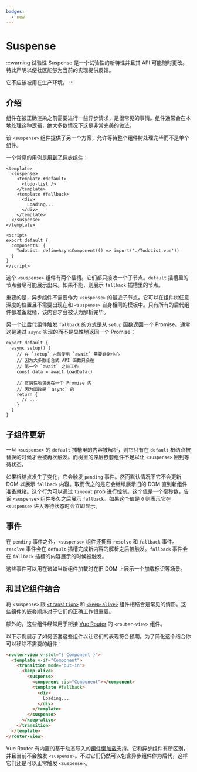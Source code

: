 ```yaml
---
badges:
  - new
---
```


# Suspense <MigrationBadges :badges="$frontmatter.badges" />

:::warning 试验性
Suspense 是一个试验性的新特性并且其 API 可能随时更改。特此声明以便社区能够为当前的实现提供反馈。

它不应该被用在生产环境。
:::

## 介绍

组件在被正确渲染之前需要进行一些异步请求，是很常见的事情。组件通常会在本地处理这种逻辑，绝大多数情况下这是非常完美的做法。

该 `<suspense>` 组件提供了另一个方案，允许等待整个组件树处理完毕而不是单个组件。

一个常见的用例是[用到了异步组件](/guide/component-dynamic-async.html#异步组件)：

```vue{2-4,6,17}
<template>
  <suspense>
    <template #default>
      <todo-list />
    </template>
    <template #fallback>
      <div>
        Loading...
      </div>
    </template>
  </suspense>
</template>

<script>
export default {
  components: {
    TodoList: defineAsyncComponent(() => import('./TodoList.vue'))
  }
}
</script>
```

这个 `<suspense>` 组件有两个插槽。它们都只接收一个子节点。`default` 插槽里的节点会尽可能展示出来。如果不能，则展示 `fallback` 插槽里的节点。

重要的是，异步组件不需要作为 `<suspense>` 的最近子节点。它可以在组件树任意深度的位置且不需要出现在和 `<suspense>` 自身相同的模板中。只有所有的后代组件都准备就绪，该内容才会被认为解析完毕。

另一个让后代组件触发 `fallback` 的方式是从 `setup` 函数返回一个 Promise。通常这是通过 `async` 实现的而不是显性地返回一个 Promise：

```js{2}
export default {
  async setup() {
    // 在 `setup` 内部使用 `await` 需要非常小心
    // 因为大多数组合式 API 函数只会在
    // 第一个 `await` 之前工作
    const data = await loadData()

    // 它阴性地包裹在一个 Promise 内
    // 因为函数是 `async` 的
    return {
      // ...
    }
  }
}
```

## 子组件更新

一旦 `<suspense>` 的 `default` 插槽里的内容被解析，则它只有在 `default` 根结点被替换的时候才会被再次触发。而树里的深层嵌套组件不足以让 `<suspense>` 回到等待状态。

如果根结点发生了变化，它会触发 `pending` 事件。然而默认情况下它不会更新 DOM 以展示 `fallback` 内容。取而代之的是它会继续展示旧的 DOM 直到新组件准备就绪。这个行为可以通过 `timeout` prop 进行控制。这个值是一个毫秒数，告诉 `<suspense>` 组件多久之后展示 `fallback`。如果这个值是 `0` 则表示它在 `<suspense>` 进入等待状态时会立即显示。

## 事件

在 `pending` 事件之外，`<suspense>` 组件还拥有 `resolve` 和 `fallback` 事件。`resolve` 事件会在 `default` 插槽完成新内容的解析之后被触发。`fallback` 事件会在 `fallback` 插槽的内容展示的时候被触发。

这些事件可以用在诸如当新组件加载时在旧 DOM 上展示一个加载标识等场景。

## 和其它组件结合

将 `<suspense>` 跟 [`<transition>`](/api/built-in-components.html#transition) 和 [`<keep-alive>`](/api/built-in-components.html#keep-alive) 组件相结合是常见的情形。这些组件的嵌套顺序对于它们的正确工作很重要。

额外的，这些组件经常用于衔接 [Vue Router](https://next.router.vuejs.org/) 的 `<router-view>` 组件。

以下示例展示了如何嵌套这些组件以让它们的表现符合预期。为了简化这个结合你可以移除不需要的组件：

```html
<router-view v-slot="{ Component }">
  <template v-if="Component">
    <transition mode="out-in">
      <keep-alive>
        <suspense>
          <component :is="Component"></component>
          <template #fallback>
            <div>
              Loading...
            </div>
          </template>
        </suspense>
      </keep-alive>
    </transition>
  </template>
</router-view>
```

Vue Router 有内置的基于动态导入的[组件懒加载](https://next.router.vuejs.org/zh/guide/advanced/lazy-loading.html)支持。它和异步组件有所区别，并且当前不会触发 `<suspense>`。不过它们仍然可以包含异步组件作为后代，这样它们还是可以正常触发 `<suspense>`。
